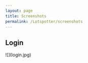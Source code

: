 ```yaml
---
layout: page
title: Screenshots
permalink: /Lotspotter/screenshots
---
```

<h2>Login</h2>  
![](login.jpg)
